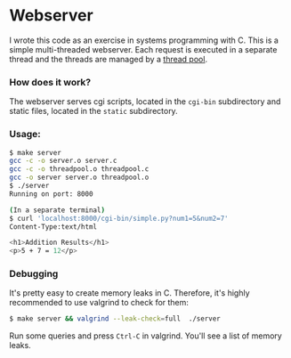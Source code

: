 # Webserver

I wrote this code as an exercise in systems programming with C. This is a simple multi-threaded webserver. Each request is executed in a separate thread and the threads are managed by a [thread pool](https://github.com/pminkov/threadpool).

### How does it work?

The webserver serves cgi scripts, located in the `cgi-bin` subdirectory and static files, located in the `static` subdirectory.


### Usage:
```bash
$ make server
gcc -c -o server.o server.c
gcc -c -o threadpool.o threadpool.c
gcc -o server server.o threadpool.o
$ ./server
Running on port: 8000

(In a separate terminal)
$ curl 'localhost:8000/cgi-bin/simple.py?num1=5&num2=7'
Content-Type:text/html

<h1>Addition Results</h1>
<p>5 + 7 = 12</p>
```

### Debugging

It's pretty easy to create memory leaks in C. Therefore, it's highly recommended to use valgrind to check for them:

```bash
$ make server && valgrind --leak-check=full  ./server
```

Run some queries and press `Ctrl-C` in valgrind. You'll see a list of memory leaks.
